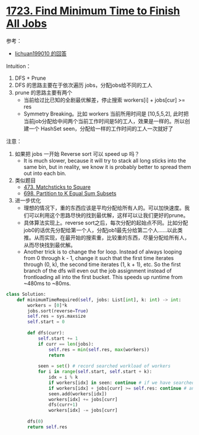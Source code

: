# [1723. Find Minimum Time to Finish All Jobs](https://leetcode.com/problems/find-minimum-time-to-finish-all-jobs/)

参考：

- [lichuan199010 的回答](https://leetcode.com/problems/find-minimum-time-to-finish-all-jobs/discuss/1009817/One-branch-cutting-trick-to-solve-three-LeetCode-questions)

Intuition：

1. DFS + Prune
2. DFS 的思路主要在于依次遍历 jobs，分配jobs给不同的工人
3. prune 的思路主要有两个
    - 当前给过比已知的全剧最优解差，停止搜索 workers[i] + jobs[cur] >= res
    - Symmetry Breaking。比如 workers 当前所用时间是 [10,5,5,2], 此时把当前job分配给中间两个当前工作时间是5的工人，效果是一样的。所以创建一个 HashSet seen，分配给一样的工作时间的工人一次就好了

注意：

1. 如果把 jobs 一开始 Reverse sort 可以 speed up 吗？
    - It is much slower, because it will try to stack all long sticks into the same bin, but in reality, we know it is probably better to spread them out into each bin.
2. 类似题目
    - [473. Matchsticks to Square](https://leetcode.com/problems/matchsticks-to-square/)
    - [698. Partition to K Equal Sum Subsets](https://leetcode.com/problems/partition-to-k-equal-sum-subsets/)
3. 进一步优化
    - 理想的情况下，重的东西应该是平均分配给所有人的。可以加快速度。我们可以利用这个思路尽快的找到最优解，这样可以让我们更好的prune。
    - 具体算法实现上。reverse sort之后，每次分配的起始点不同。比如分配 job0的话优先分配给第一个人，分配job1最先分给第二个人……以此类推。从而实现，在最开始的搜索重，比较重的东西，尽量分配给所有人，从而尽快找到最优解。
    - Another trick is to change the for loop. Instead of always looping from 0 through k - 1, change it such that the first time iterates through (0, k), the second time iterates (1, k + 1), etc. So the first branch of the dfs will even out the job assignment instead of frontloading all into the first bucket. This speeds up runtime from ~480ms to ~80ms.

```Python
class Solution:
    def minimumTimeRequired(self, jobs: List[int], k: int) -> int:
        workers = [0]*k
        jobs.sort(reverse=True)
        self.res = sys.maxsize
        self.start = 0
        
        def dfs(curr):
            self.start += 1
            if curr == len(jobs):
                self.res = min(self.res, max(workers))
                return
            
            seen = set() # record searched workload of workers
            for i in range(self.start, self.start + k):
                idx = i % k
                if workers[idx] in seen: continue # if we have searched the workload of 5, skip it.
                if workers[idx] + jobs[curr] >= self.res: continue # another branch cutting
                seen.add(workers[idx])
                workers[idx] += jobs[curr]
                dfs(curr+1)
                workers[idx] -= jobs[curr]
        
        dfs(0)
        return self.res
```


